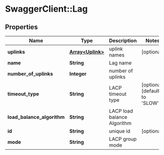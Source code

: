 # SwaggerClient::Lag

## Properties
Name | Type | Description | Notes
------------ | ------------- | ------------- | -------------
**uplinks** | [**Array&lt;Uplink&gt;**](Uplink.md) | uplink names | [optional] 
**name** | **String** | Lag name | 
**number_of_uplinks** | **Integer** | number of uplinks | 
**timeout_type** | **String** | LACP timeout type | [optional] [default to &#39;SLOW&#39;]
**load_balance_algorithm** | **String** | LACP load balance Algorithm | 
**id** | **String** | unique id | [optional] 
**mode** | **String** | LACP group mode | 


